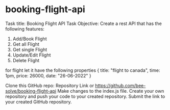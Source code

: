 # booking-flight-api

Task title: Booking Flight API
Task Objective: Create a rest API that has the following features: 

1. Add/Book Flight
2. Get all Flight
3. Get single Flight
4. Update/Edit Flight
5. Delete Flight

for flight let it have the following properties
{
title: "flight to canada",
time: 1pm,
price: 26000,
date: "26-06-2022"
}

Clone this GitHub repo:
Repository Link or https://github.com/bee-solve/booking-flight-api
 Make changes to the index.js file. Create your own repository and push your code to your created repository. Submit the link to your created GitHub repository.
